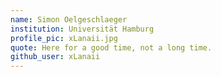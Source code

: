 ```yaml
---
name: Simon Oelgeschlaeger
institution: Universität Hamburg
profile_pic: xLanaii.jpg
quote: Here for a good time, not a long time.
github_user: xLanaii
---
```

